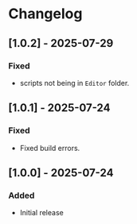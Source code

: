 # Changelog


## [1.0.2] - 2025-07-29

### Fixed
- scripts not being in `Editor` folder.

## [1.0.1] - 2025-07-24

### Fixed
- Fixed build errors.

## [1.0.0] - 2025-07-24

### Added
- Initial release